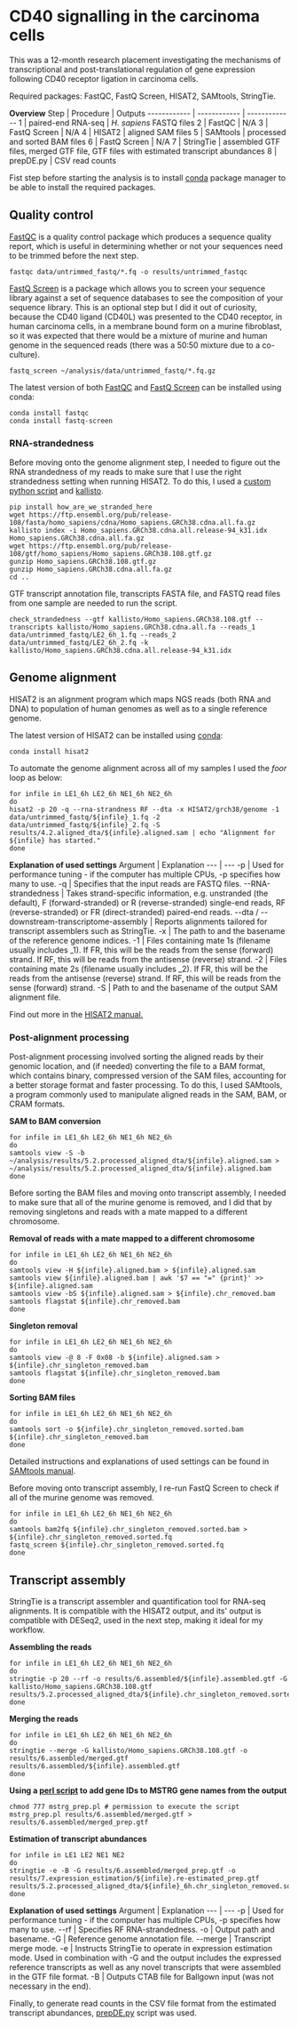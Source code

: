 # CD40 signalling in the carcinoma cells
This was a 12-month research placement investigating the mechanisms of transcriptional and post-translational regulation of gene expression following CD40 receptor ligation in carcinoma cells.

Required packages: FastQC, FastQ Screen, HISAT2, SAMtools, StringTie.

**Overview**
Step | Procedure | Outputs
------------ | ------------ | -------------
1 | paired-end RNA-seq | *H. sapiens* FASTQ files
2 | FastQC | N/A
3 | FastQ Screen | N/A
4 | HISAT2 | aligned SAM files
5 | SAMtools | processed and sorted BAM files
6 | FastQ Screen | N/A
7 | StringTie | assembled GTF files, merged GTF file, GTF files with estimated transcript abundances
8 | prepDE.py | CSV read counts

Fist step before starting the analysis is to install [conda](https://docs.conda.io/projects/conda/en/stable/user-guide/install/index.html) package manager to be able to install the required packages.

## Quality control

[FastQC](https://www.bioinformatics.babraham.ac.uk/projects/fastqc/) is a quality control package which produces a sequence quality report, which is useful in determining whether or not your sequences need to be trimmed before the next step. 

```
fastqc data/untrimmed_fastq/*.fq -o results/untrimmed_fastqc
```

[FastQ Screen](https://www.bioinformatics.babraham.ac.uk/projects/fastq_screen/) is a package which allows you to screen your sequence library against a set of sequence databases to see the composition of your sequence library. This is an optional step but I did it out of curiosity, because the CD40 ligand (CD40L) was presented to the CD40 receptor, in human carcinoma cells, in a membrane bound form on a murine fibroblast, so it was expected that there would be a mixture of murine and human genome in the sequenced reads (there was a 50:50 mixture due to a co-culture). 

```
fastq_screen ~/analysis/data/untrimmed_fastq/*.fq.gz
```

The latest version of both [FastQC](https://bioconda.github.io/recipes/fastqc/README.html) and [FastQ Screen](https://bioconda.github.io/recipes/fastq-screen/README.html?) can be installed using conda:
```
conda install fastqc
conda install fastq-screen
```

### RNA-strandedness

Before moving onto the genome alignment step, I needed to figure out the RNA strandedness of my reads to make sure that I use the right strandedness setting when running HISAT2. To do this, I used a [custom python script](https://github.com/signalbash/how_are_we_stranded_here) and [kallisto](https://pachterlab.github.io/kallisto/manual).
```
pip install how_are_we_stranded_here
wget https://ftp.ensembl.org/pub/release-108/fasta/homo_sapiens/cdna/Homo_sapiens.GRCh38.cdna.all.fa.gz
kallisto index -i Homo_sapiens.GRCh38.cdna.all.release-94_k31.idx Homo_sapiens.GRCh38.cdna.all.fa.gz
wget https://ftp.ensembl.org/pub/release-108/gtf/homo_sapiens/Homo_sapiens.GRCh38.108.gtf.gz
gunzip Homo_sapiens.GRCh38.108.gtf.gz
gunzip Homo_sapiens.GRCh38.cdna.all.fa.gz
cd ..
```
GTF transcript annotation file, transcripts FASTA file, and FASTQ read files from one sample are needed to run the script.
```
check_strandedness --gtf kallisto/Homo_sapiens.GRCh38.108.gtf --transcripts kallisto/Homo_sapiens.GRCh38.cdna.all.fa --reads_1 data/untrimmed_fastq/LE2_6h_1.fq --reads_2 data/untrimmed_fastq/LE2_6h_2.fq -k kallisto/Homo_sapiens.GRCh38.cdna.all.release-94_k31.idx
```

## Genome alignment

HISAT2 is an alignment program which maps NGS reads (both RNA and DNA) to population of human genomes as well as to a single reference genome.

The latest version of HISAT2 can be installed using [conda](https://bioconda.github.io/recipes/hisat2/README.html?):
```
conda install hisat2
```

To automate the genome alignment across all of my samples I used the *foor* loop as below:
```
for infile in LE1_6h LE2_6h NE1_6h NE2_6h
do
hisat2 -p 20 -q --rna-strandness RF --dta -x HISAT2/grch38/genome -1 data/untrimmed_fastq/${infile}_1.fq -2 data/untrimmed_fastq/${infile}_2.fq -S results/4.2.aligned_dta/${infile}.aligned.sam | echo "Alignment for ${infile} has started."
done
```

**Explanation of used settings**
Argument | Explanation
--- | ---
-p | Used for performance tuning - if the computer has multiple CPUs, -p specifies how many to use.
-q | Specifies that the input reads are FASTQ files.
--RNA-strandedness | Takes strand-specific information, e.g. unstranded (the default), F (forward-stranded) or R (reverse-stranded) single-end reads, RF (reverse-stranded) or FR (direct-stranded) paired-end reads.
--dta / --downstream-transcriptome-assembly | Reports alignments tailored for transcript assemblers such as StringTie.
-x | The path to and the basename of the reference genome indices.
-1 | Files containing mate 1s (filename usually includes _1). If FR, this will be the reads from the sense (forward) strand. If RF, this will be reads from the antisense (reverse) strand.
-2 | Files containing mate 2s (filename usually includes _2). If FR, this will be the reads from the antisense (reverse) strand. If RF, this will be reads from the sense (forward) strand.
-S | Path to and the basename of the output SAM alignment file. 

Find out more in the [HISAT2 manual.](https://daehwankimlab.github.io/hisat2/manual/) 

### Post-alignment processing

Post-alignment processing involved sorting the aligned reads by their genomic location, and (if needed) converting the file to a BAM format, which contains binary, compressed version of the SAM files, accounting for a better storage format and faster processing. To do this, I used SAMtools, a program commonly used to manipulate aligned reads in the SAM, BAM, or CRAM formats. 

**SAM to BAM conversion**
```
for infile in LE1_6h LE2_6h NE1_6h NE2_6h
do
samtools view -S -b ~/analysis/results/5.2.processed_aligned_dta/${infile}.aligned.sam > ~/analysis/results/5.2.processed_aligned_dta/${infile}.aligned.bam
done
```

Before sorting the BAM files and moving onto transcript assembly, I needed to make sure that all of the murine genome is removed, and I did that by removing singletons and reads with a mate mapped to a different chromosome.

**Removal of reads with a mate mapped to a different chromosome**
```
for infile in LE1_6h LE2_6h NE1_6h NE2_6h
do
samtools view -H ${infile}.aligned.bam > ${infile}.aligned.sam
samtools view ${infile}.aligned.bam | awk '$7 == "=" {print}' >> ${infile}.aligned.sam
samtools view -bS ${infile}.aligned.sam > ${infile}.chr_removed.bam
samtools flagstat ${infile}.chr_removed.bam
done
```

**Singleton removal**
```
for infile in LE1_6h LE2_6h NE1_6h NE2_6h
do
samtools view -@ 8 -F 0x08 -b ${infile}.aligned.sam > ${infile}.chr_singleton_removed.bam
samtools flagstat ${infile}.chr_singleton_removed.bam
done
```

**Sorting BAM files**
```
for infile in LE1_6h LE2_6h NE1_6h NE2_6h
do
samtools sort -o ${infile}.chr_singleton_removed.sorted.bam ${infile}.chr_singleton_removed.bam
done
```

Detailed instructions and explanations of used settings can be found in [SAMtools manual](http://www.htslib.org/doc/samtools.html).

Before moving onto transcript assembly, I re-run FastQ Screen to check if all of the murine genome was removed.
```
for infile in LE1_6h LE2_6h NE1_6h NE2_6h
do
samtools bam2fq ${infile}.chr_singleton_removed.sorted.bam > ${infile}.chr_singleton_removed.sorted.fq
fastq_screen ${infile}.chr_singleton_removed.sorted.fq
done
```

## Transcript assembly

StringTie is a transcript assembler and quantification tool for RNA-seq alignments. It is compatible with the HISAT2 output, and its' output is compatible with DESeq2, used in the next step, making it ideal for my workflow. 

**Assembling the reads**
```
for infile in LE1_6h LE2_6h NE1_6h NE2_6h
do
stringtie -p 20 --rf -o results/6.assembled/${infile}.assembled.gtf -G kallisto/Homo_sapiens.GRCh38.108.gtf results/5.2.processed_aligned_dta/${infile}.chr_singleton_removed.sorted.bam
done
```

**Merging the reads**
```
for infile in LE1_6h LE2_6h NE1_6h NE2_6h
do
stringtie --merge -G kallisto/Homo_sapiens.GRCh38.108.gtf -o results/6.assembled/merged.gtf results/6.assembled/${infile}.assembled.gtf
done
```

**Using a [perl script](https://gist.github.com/gpertea/b83f1b32435e166afa92a2d388527f4b) to add gene IDs to MSTRG gene names from the output**
```
chmod 777 mstrg_prep.pl # permission to execute the script
mstrg_prep.pl results/6.assembled/merged.gtf > results/6.assembled/merged_prep.gtf
```

**Estimation of transcript abundances**
```
for infile in LE1 LE2 NE1 NE2
do
stringtie -e -B -G results/6.assembled/merged_prep.gtf -o results/7.expression_estimation/${infile}.re-estimated_prep.gtf results/5.2.processed_aligned_dta/${infile}_6h.chr_singleton_removed.sorted.bam
done
```

**Explanation of used settings**
Argument | Explanation
--- | ---
-p | Used for performance tuning - if the computer has multiple CPUs, -p specifies how many to use.
--rf | Specifies RF RNA-strandedness.
-o | Output path and basename.
-G | Reference genome annotation file.
--merge | Transcript merge mode. 
-e | Instructs StringTie to operate in expression estimation mode. Used in combination with -G and the output includes the expressed reference transcripts as well as any novel transcripts that were assembled in the GTF file format.
-B | Outputs CTAB file for Ballgown input (was not necessary in the end).


Finally, to generate read counts in the CSV file format from the estimated transcript abundances, [prepDE.py](https://github.com/gpertea/stringtie/blob/master/prepDE.py) script was used. 




